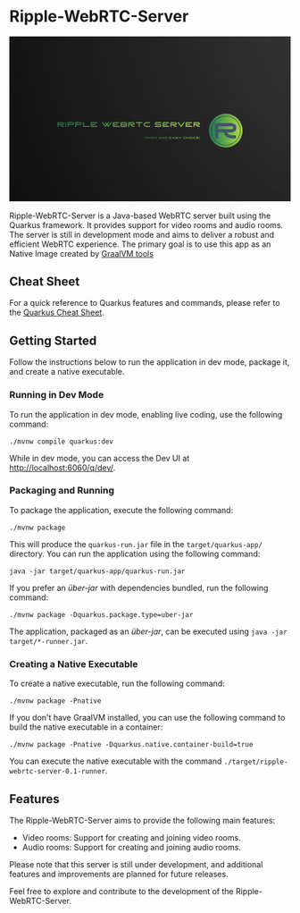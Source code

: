 # Ripple-WebRTC-Server

<img src="logo.png">

Ripple-WebRTC-Server is a Java-based WebRTC server built using the Quarkus framework. It provides support for video rooms and audio rooms. The server is still in development mode and aims to deliver a robust and efficient WebRTC experience.
The primary goal is to use this app as an Native Image created by [ GraalVM tools](https://github.com/graalvm)


## Cheat Sheet

For a quick reference to Quarkus features and commands, please refer to the [Quarkus Cheat Sheet](https://lordofthejars.github.io/quarkus-cheat-sheet).

## Getting Started

Follow the instructions below to run the application in dev mode, package it, and create a native executable.

### Running in Dev Mode

To run the application in dev mode, enabling live coding, use the following command:

```shell script
./mvnw compile quarkus:dev
```

While in dev mode, you can access the Dev UI at [http://localhost:6060/q/dev/](http://localhost:6060/q/dev/).

### Packaging and Running

To package the application, execute the following command:

```shell script
./mvnw package
```

This will produce the `quarkus-run.jar` file in the `target/quarkus-app/` directory. You can run the application using the following command:

```shell script
java -jar target/quarkus-app/quarkus-run.jar
```

If you prefer an _über-jar_ with dependencies bundled, run the following command:

```shell script
./mvnw package -Dquarkus.package.type=uber-jar
```

The application, packaged as an _über-jar_, can be executed using `java -jar target/*-runner.jar`.

### Creating a Native Executable

To create a native executable, run the following command:

```shell script
./mvnw package -Pnative
```

If you don't have GraalVM installed, you can use the following command to build the native executable in a container:

```shell script
./mvnw package -Pnative -Dquarkus.native.container-build=true
```

You can execute the native executable with the command `./target/ripple-webrtc-server-0.1-runner`.

## Features

The Ripple-WebRTC-Server aims to provide the following main features:

- Video rooms: Support for creating and joining video rooms.
- Audio rooms: Support for creating and joining audio rooms.

Please note that this server is still under development, and additional features and improvements are planned for future releases.

Feel free to explore and contribute to the development of the Ripple-WebRTC-Server.